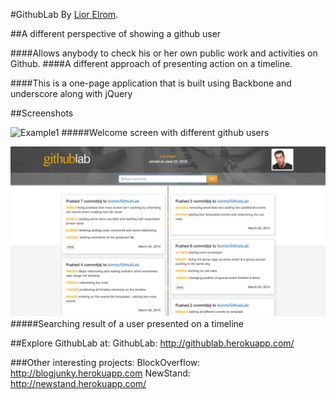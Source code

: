 #GithubLab
By [Lior Elrom](http://liormb.com/).

##A different perspective of showing a github user

####Allows anybody to check his or her own public work and activities on Github.
####A different approach of presenting action on a timeline.

####This is a one-page application that is built using Backbone and underscore along with jQuery


##Screenshots

![Example1](images/githublab-image1.png)
#####Welcome screen with different github users

![Example2](images/githublab-image2.png)
#####Searching result of a user presented on a timeline


##Explore GithubLab at:
GithubLab: http://githublab.herokuapp.com/

###Other interesting projects:
BlockOverflow: http://blogjunky.herokuapp.com
NewStand: http://newstand.herokuapp.com/
